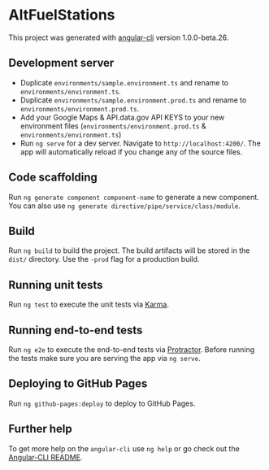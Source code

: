# AltFuelStations

This project was generated with [angular-cli](https://github.com/angular/angular-cli) version 1.0.0-beta.26.

## Development server
- Duplicate `environments/sample.environment.ts` and rename to `environments/environment.ts`.
- Duplicate `environments/sample.environment.prod.ts` and rename to `environments/environment.prod.ts`.
- Add your Google Maps & API.data.gov API KEYS to your new environment files (`environments/environment.prod.ts` & `environments/environment.ts`)
- Run `ng serve` for a dev server. Navigate to `http://localhost:4200/`. The app will automatically reload if you change any of the source files.

## Code scaffolding

Run `ng generate component component-name` to generate a new component. You can also use `ng generate directive/pipe/service/class/module`.

## Build

Run `ng build` to build the project. The build artifacts will be stored in the `dist/` directory. Use the `-prod` flag for a production build.

## Running unit tests

Run `ng test` to execute the unit tests via [Karma](https://karma-runner.github.io).

## Running end-to-end tests

Run `ng e2e` to execute the end-to-end tests via [Protractor](http://www.protractortest.org/).
Before running the tests make sure you are serving the app via `ng serve`.

## Deploying to GitHub Pages

Run `ng github-pages:deploy` to deploy to GitHub Pages.

## Further help

To get more help on the `angular-cli` use `ng help` or go check out the [Angular-CLI README](https://github.com/angular/angular-cli/blob/master/README.md).
